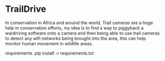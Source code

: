 # TrailDrive

In conservation in Africa and around the world, Trail cameras are a huge help in conservation efforts,  my idea is to find a way to piggyback a wardriving software onto a camera and then being able to use trail cameras to detect any wifi networks being brought into the area, this can help monitor human movement in wildlife areas.

requirements.
pip install -r requirements.txt
